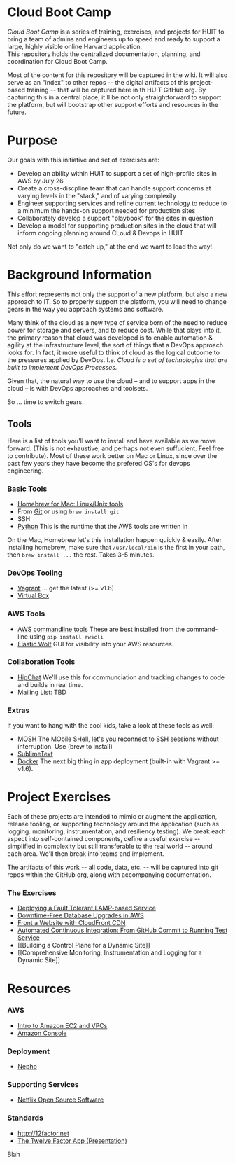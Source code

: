 Cloud Boot Camp
===============

*Cloud Boot Camp* is a series of training, exercises, and 
projects for HUIT to bring a team of admins and engineers up to speed and ready to
support a large, highly visible online Harvard application.  
This repository holds the centralized documentation, planning, and coordination for
Cloud Boot Camp.

Most of the content for this repository will be captured in the wiki. It will also serve
as an "index" to other repos -- the digital artifacts of this project-based training -- that
will be captured here in th HUIT GitHub org. By capturing this in a central place, it'll be not 
only straightforward to support the platform, but will bootstrap other support efforts and resources
in the future.

# Purpose

Our goals with this initiative and set of exercises are:

* Develop an ability within HUIT to support a set of high-profile sites in AWS by July 26
* Create a cross-discpline team that can handle support concerns at varying levels in the "stack," and of varying complexity
* Engineer supporting services and refine current technology to reduce to a minimum the hands-on support needed for production sites
* Collaborately develop a support "playbook" for the sites in question
* Develop a model for supporting production sites in the cloud that will inform ongoing planning around CLoud & Devops in HUIT

Not only do we want to "catch up," at the end we want to lead the way!

# Background Information

This effort represents not only the support of a new platform, but also a new approach to IT. So to properly support 
the platform, you will need to change gears in the way you approach systems and software. 

Many think of the cloud as a new type of service born of the need to reduce power for storage and servers, and to reduce cost. While that plays into it, the primary reason that cloud was developed is to enable automation & agility at the infrastructure level, the sort of things that a DevOps approach looks for. In fact, it more useful to think of cloud as the logical outcome to the pressures applied by DevOps. I.e. *Cloud is a set of technologies that are built to implement DevOps Processes.* 

Given that, the natural way to use the cloud – and to support apps in the cloud – is with DevOps approaches and toolsets. 

So ... time to switch gears.

## Tools

Here is a list of tools you'll want to install and have available as we move forward. (This is not exhaustive, and perhaps not even suffucient. Feel free to contribute). Most of these work better on Mac or Linux, since over the past few years they have become the prefered OS's for devops engineering.

### Basic Tools

* [Homebrew for Mac: Linux/Unix tools](http://brew.sh)
* From [Git](http://gitscm.org) or using `brew install git`
* SSH
* [Python](http://python.org) This is the runtime that the AWS tools are written in
 
On the Mac, Homebrew let's this installation happen quickly & easily. After installing homebrew, make sure that `/usr/local/bin` is the first in your path, then `brew install ...` the rest. Takes 3-5 minutes.

### DevOps Tooling

* [Vagrant](http://vagrantup.com/) ... get the latest (>= v1.6)
* [Virtual Box](https://www.virtualbox.org)

### AWS Tools

* [AWS commandline tools](http://aws.amazon.com/cli/) These are best installed from the command-line using `pip install awscli`
* [Elastic Wolf](https://aws.amazon.com/developertools/9313598265692691) GUI for visibility into your AWS resources.

### Collaboration Tools

* [HipChat](http://chat.huit.harvard.edu) We'll use this for communciation and tracking changes to code and builds in real time.
* Mailing List: TBD


### Extras

If you want to hang with the cool kids, take a look at these tools as well:

* [MOSH](http://mosh.mit.edu) The MObile SHell, let's you reconnect to SSH sessions without interruption. Use (brew to install)
* [SublimeText](http://www.sublimetext.com)
* [Docker](http://docker.io) The next big thing in app deployment (built-in with Vagrant >= v1.6).

 
# Project Exercises

Each of these projects are intended to mimic or augment the application, release tooling, or supporting technology around the application (such as logging. monitoring, instrumentation, and resiliency testing). We break each aspect into self-contained components, define a useful exercise -- simplified in complexity but still transferable to the real world -- around each area. We'll then break into teams and implement.

The artifacts of this work -- all code, data, etc. -- will be captured into git repos within the GitHub org, along with accompanying documentation. 

### The Exercises

- [Deploying a Fault Tolerant LAMP-based Service](https://github.com/huit/cloud-boot-camp/wiki/Deploying-a-Fault-Tolerant-LAMP-based-Service)
- [Downtime-Free Database Upgrades in AWS](https://github.com/huit/cloud-boot-camp/wiki/Downtime-Free-Database-Upgrades-in-AWS)
- [Front a Website with CloudFront CDN](https://github.com/huit/cloud-boot-camp/wiki/Front-a-Website-with-CloudFront-CDN)
- [Automated Continuous Integration: From GitHub Commit to Running Test Service](https://github.com/huit/cloud-boot-camp/wiki/Automated-Continuous-Integration)
- [[Building a Control Plane for a Dynamic Site]]
- [[Comprehensive Monitoring, Instrumentation and Logging for a Dynamic Site]]


# Resources

### AWS

* [Intro to Amazon EC2 and VPCs](http://prezi.com/fe-v0v8rsldc/intro-to-amazon-ec2-with-simple-vpcs/)
* [Amazon Console](http://console.aws.amazon.com)


### Deployment

* [Nepho](http://github.com/huit/nepho)


### Supporting Services

* [Netflix Open Source Software](http://github.com/netflix/)


### Standards

* http://12factor.net
* [The Twelve Factor App (Presentation)](http://prezi.com/8uldpq91vm4e/?utm_campaign=share&utm_medium=copy)

Blah
